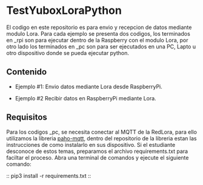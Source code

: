 # TestYuboxLoraPython
El codigo en este repositorio es para envio y recepcion de datos mediante modulo Lora. Para cada ejemplo se presenta dos codigos, los terminados en _rpi son para ejecutar dentro de la Raspberry con el modulo Lora, por otro lado los terminados en _pc son para ser ejecutados en una PC, Lapto u otro dispositivo donde se pueda ejecutar python.

## Contenido
- Ejemplo #1: Envio datos mediante Lora desde RaspberryPi.

- Ejemplo #2 Recibir datos en RaspberryPi mediante Lora.

## Requisitos
Para los codigos _pc, se necesita conectar al MQTT de la RedLora, para ello utilizamos la libreria [paho-mqtt](https://github.com/eclipse/paho.mqtt.python), dentro del repositorio de la libreria estan las instrucciones de como instalarlo en sus dispositivo. Si el estudiante desconoce de estos temas, preparamos el archivo requirements.txt para faciltar el proceso. Abra una terminal de comandos y ejecute el siguiente comando:

::
pip3 install -r requirements.txt
::

